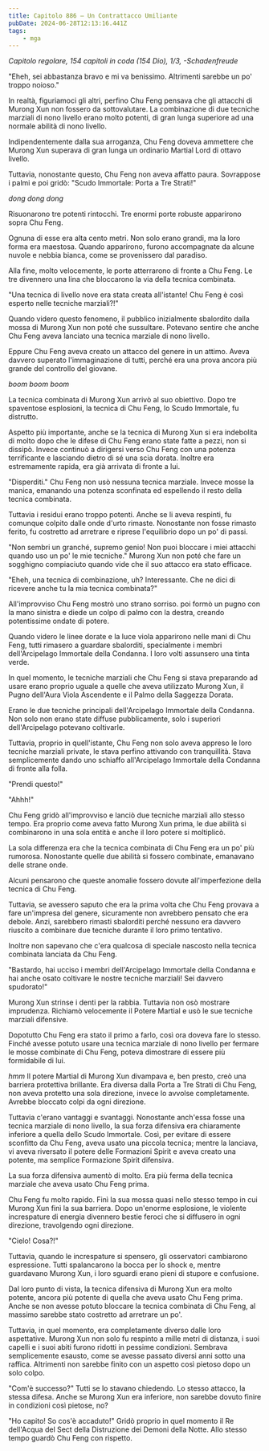 ```yaml
---
title: Capitolo 886 – Un Contrattacco Umiliante
pubDate: 2024-06-28T12:13:16.441Z
tags:
    - mga
---
```



<em>Capitolo regolare,
154 capitoli in coda (154 Dio), 1/3,
-Schadenfreude</em>


"Eheh, sei abbastanza bravo e mi va benissimo. Altrimenti sarebbe un po' troppo noioso."


In realtà, figuriamoci gli altri, perfino Chu Feng pensava che gli attacchi di Murong Xun non fossero da sottovalutare. La combinazione di due tecniche marziali di nono livello erano molto potenti, di gran lunga superiore ad una normale abilità di nono livello.


Indipendentemente dalla sua arroganza, Chu Feng doveva ammettere che Murong Xun superava di gran lunga un ordinario Martial Lord di ottavo livello.


Tuttavia, nonostante questo, Chu Feng non aveva affatto paura. Sovrappose i palmi e poi gridò: "Scudo Immortale: Porta a Tre Strati!"


*dong dong dong*


Risuonarono tre potenti rintocchi. Tre enormi porte robuste apparirono sopra Chu Feng.


Ognuna di esse era alta cento metri. Non solo erano grandi, ma la loro forma era maestosa. Quando apparirono, furono accompagnate da alcune nuvole e nebbia bianca, come se provenissero dal paradiso.


Alla fine, molto velocemente, le porte atterrarono di fronte a Chu Feng. Le tre divennero una lina che bloccarono la via della tecnica combinata.


"Una tecnica di livello nove era stata creata all'istante! Chu Feng è così esperto nelle tecniche marziali?!"


Quando videro questo fenomeno, il pubblico inizialmente sbalordito dalla mossa di Murong Xun non poté che sussultare. Potevano sentire che anche Chu Feng aveva lanciato una tecnica marziale di nono livello.


Eppure Chu Feng aveva creato un attacco del genere in un attimo. Aveva davvero superato l'immaginazione di tutti, perché era una prova ancora più grande del controllo del giovane.


*boom boom boom*


La tecnica combinata di Murong Xun arrivò al suo obiettivo. Dopo tre spaventose esplosioni, la tecnica di Chu Feng, lo Scudo Immortale, fu distrutto.


Aspetto più importante, anche se la tecnica di Murong Xun si era indebolita di molto dopo che le difese di Chu Feng erano state fatte a pezzi, non si dissipò. Invece continuò a dirigersi verso Chu Feng con una potenza terrificante e lasciando dietro di sé una scia dorata. Inoltre era estremamente rapida, era già arrivata di fronte a lui.


"Disperditi." Chu Feng non usò nessuna tecnica marziale. Invece mosse la manica, emanando una potenza sconfinata ed espellendo il resto della tecnica combinata.


Tuttavia i residui erano troppo potenti. Anche se li aveva respinti, fu comunque colpito dalle onde d'urto rimaste. Nonostante non fosse rimasto ferito, fu costretto ad arretrare e riprese l'equilibrio dopo un po' di passi.


"Non sembri un granché, supremo genio! Non puoi bloccare i miei attacchi quando uso un po' le mie tecniche." Murong Xun non poté che fare un sogghigno compiaciuto quando vide che il suo attacco era stato efficace.


"Eheh, una tecnica di combinazione, uh? Interessante. Che ne dici di ricevere anche tu la mia tecnica combinata?"


All'improvviso Chu Feng mostrò uno strano sorriso. poi formò un pugno con la mano sinistra e diede un colpo di palmo con la destra, creando potentissime ondate di potere.


Quando videro le linee dorate e la luce viola apparirono nelle mani di Chu Feng, tutti rimasero a guardare sbalorditi, specialmente i membri dell'Arcipelago Immortale della Condanna. I loro volti assunsero una tinta verde.


In quel momento, le tecniche marziali che Chu Feng si stava preparando ad usare erano proprio uguale a quelle che aveva utilizzato Murong Xun, il Pugno dell'Aura Viola Ascendente e il Palmo della Saggezza Dorata.


Erano le due tecniche principali dell'Arcipelago Immortale della Condanna. Non solo non erano state diffuse pubblicamente, solo i superiori dell'Arcipelago potevano coltivarle.


Tuttavia, proprio in quell'istante, Chu Feng non solo aveva appreso le loro tecniche marziali private, le stava perfino attivando con tranquillità. Stava semplicemente dando uno schiaffo all'Arcipelago Immortale della Condanna di fronte alla folla.


"Prendi questo!"


"Ahhh!"


Chu Feng gridò all'improvviso e lanciò due tecniche marziali allo stesso tempo. Era proprio come aveva fatto Murong Xun prima, le due abilità si combinarono in una sola entità e anche il loro potere si moltiplicò.


La sola differenza era che la tecnica combinata di Chu Feng era un po' più rumorosa. Nonostante quelle due abilità si fossero combinate, emanavano delle strane onde.


Alcuni pensarono che queste anomalie fossero dovute all'imperfezione della tecnica di Chu Feng.


Tuttavia, se avessero saputo che era la prima volta che Chu Feng provava a fare un'impresa del genere, sicuramente non avrebbero pensato che era debole. Anzi, sarebbero rimasti sbalorditi perché nessuno era davvero riuscito a combinare due tecniche durante il loro primo tentativo.


Inoltre non sapevano che c'era qualcosa di speciale nascosto nella tecnica combinata lanciata da Chu Feng.


"Bastardo, hai ucciso i membri dell'Arcipelago Immortale della Condanna e hai anche osato coltivare le nostre tecniche marziali! Sei davvero spudorato!"


Murong Xun strinse i denti per la rabbia. Tuttavia non osò mostrare imprudenza. Richiamò velocemente il Potere Martial e usò le sue tecniche marziali difensive.


Dopotutto Chu Feng era stato il primo a farlo, così ora doveva fare lo stesso. Finché avesse potuto usare una tecnica marziale di nono livello per fermare le mosse combinate di Chu Feng, poteva dimostrare di essere più formidabile di lui.


*hmm* Il potere Martial di Murong Xun divampava e, ben presto, creò una barriera protettiva brillante. Era diversa dalla Porta a Tre Strati di Chu Feng, non aveva protetto una sola direzione, invece lo avvolse completamente. Avrebbe bloccato colpi da ogni direzione.


Tuttavia c'erano vantaggi e svantaggi. Nonostante anch'essa fosse una tecnica marziale di nono livello, la sua forza difensiva era chiaramente inferiore a quella dello Scudo Immortale. Così, per evitare di essere sconfitto da Chu Feng, aveva usato una piccola tecnica; mentre la lanciava, vi aveva riversato il potere delle Formazioni Spirit e aveva creato una potente, ma semplice Formazione Spirit difensiva.


La sua forza difensiva aumentò di molto. Era più ferma della tecnica marziale che aveva usato Chu Feng prima.


Chu Feng fu molto rapido. Finì la sua mossa quasi nello stesso tempo in cui Murong Xun finì la sua barriera. Dopo un'enorme esplosione, le violente increspature di energia divennero bestie feroci che si diffusero in ogni direzione, travolgendo ogni direzione.


"Cielo! Cosa?!"


Tuttavia, quando le increspature si spensero, gli osservatori cambiarono espressione. Tutti spalancarono la bocca per lo shock e, mentre guardavano Murong Xun, i loro sguardi erano pieni di stupore e confusione.


Dal loro punto di vista, la tecnica difensiva di Murong Xun era molto potente, ancora più potente di quella che aveva usato Chu Feng prima. Anche se non avesse potuto bloccare la tecnica combinata di Chu Feng, al massimo sarebbe stato costretto ad arretrare un po'.


Tuttavia, in quel momento, era completamente diverso dalle loro aspettative. Murong Xun non solo fu respinto a mille metri di distanza, i suoi capelli e i suoi abiti furono ridotti in pessime condizioni. Sembrava semplicemente esausto, come se avesse passato diversi anni sotto una raffica. Altrimenti non sarebbe finito con un aspetto così pietoso dopo un solo colpo.


"Com'è successo?" Tutti se lo stavano chiedendo. Lo stesso attacco, la stessa difesa. Anche se Murong Xun era inferiore, non sarebbe dovuto finire in condizioni così pietose, no?


"Ho capito! So cos'è accaduto!" Gridò proprio in quel momento il Re dell'Acqua del Sect della Distruzione dei Demoni della Notte. Allo stesso tempo guardò Chu Feng con rispetto.
                                


                                



